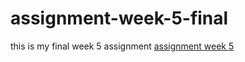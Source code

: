# assignment-week-5-final
this is my final week 5 assignment
[assignment week 5](https://github.com/yujiemin9593/assignment-week-5-final/blob/master/Assignment_week5%20jiemin%20yu.ipynb)

